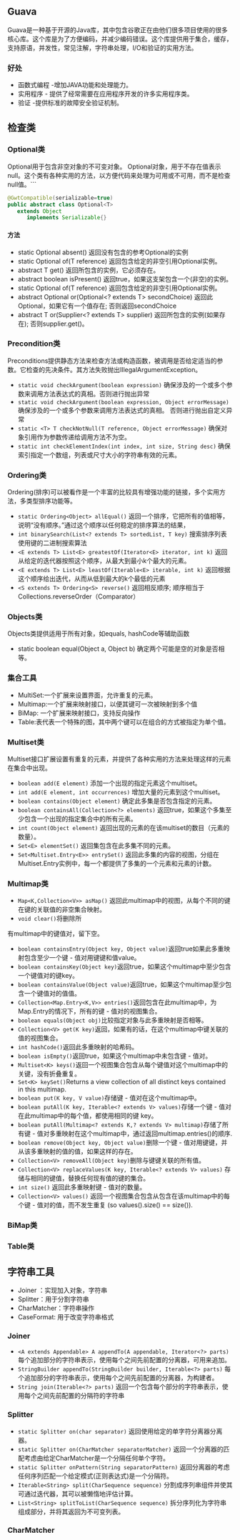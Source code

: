 ## Guava
Guava是一种基于开源的Java库，其中包含谷歌正在由他们很多项目使用的很多核心库。这个库是为了方便编码，并减少编码错误。这个库提供用于集合，缓存，支持原语，并发性，常见注解，字符串处理，I/O和验证的实用方法。
### 好处
- 函数式编程 -增加JAVA功能和处理能力。
- 实用程序 - 提供了经常需要在应用程序开发的许多实用程序类。
- 验证 -提供标准的故障安全验证机制。


## 检查类

### Optional类
Optional用于包含非空对象的不可变对象。 Optional对象，用于不存在值表示null。这个类有各种实用的方法，以方便代码来处理为可用或不可用，而不是检查null值。```
```java
@GwtCompatible(serializable=true)
public abstract class Optional<T>
   extends Object
      implements Serializable{}
```
#### 方法

- static <T> Optional<T> absent()  返回没有包含的参考Optional的实例
- static <T> Optional<T> of(T reference) 返回包含给定的非空引用Optional实例。
- abstract T get()  返回所包含的实例，它必须存在。
- abstract boolean isPresent() 返回true，如果这支架包含一个(非空)的实例。
- static <T> Optional<T> of(T reference) 返回包含给定的非空引用Optional实例。
- abstract Optional<T> or(Optional<? extends T> secondChoice) 返回此Optional，如果它有一个值存在; 否则返回secondChoice
- abstract T or(Supplier<? extends T> supplier)  返回所包含的实例(如果存在); 否则supplier.get()。

### Precondition类

Preconditions提供静态方法来检查方法或构造函数，被调用是否给定适当的参数。它检查的先决条件。其方法失败抛出IllegalArgumentException。

- `static void checkArgument(boolean expression)`  确保涉及的一个或多个参数来调用方法表达式的真相。否则进行抛出异常
- `static void checkArgument(boolean expression, Object errorMessage)`  确保涉及的一个或多个参数来调用方法表达式的真相。 否则进行抛出自定义异常                                                		
- `static <T> T checkNotNull(T reference, Object errorMessage)` 确保对象引用作为参数传递给调用方法不为空。
- `static int checkElementIndex(int index, int size, String desc)`   确保索引指定一个数组，列表或尺寸大小的字符串有效的元素。

### Ordering类

Ordering(排序)可以被看作是一个丰富的比较具有增强功能的链接，多个实用方法，多类型排序功能等。

- `static Ordering<Object> allEqual()`  返回一个排序，它把所有的值相等，说明“没有顺序。”通过这个顺序以任何稳定的排序算法的结果，
- `int binarySearch(List<? extends T> sortedList, T key)`    搜索排序列表使用键的二进制搜索算法
- `<E extends T> List<E> greatestOf(Iterator<E> iterator, int k)`  返回从给定的迭代器按照这个顺序，从最大到最小k个最大的元素。
- `<E extends T> List<E> leastOf(Iterable<E> iterable, int k)`  返回根据这个顺序给出迭代，从而从低到最大的k个最低的元素
- `<S extends T> Ordering<S> reverse()` 返回相反顺序; 顺序相当于Collections.reverseOrder（Comparator）

### Objects类

Objects类提供适用于所有对象，如equals, hashCode等辅助函数

- static boolean equal(Object a, Object b) 确定两个可能是空的对象是否相等。

### 集合工具
- MultiSet:一个扩展来设置界面，允许重复的元素。
- Multimap:一个扩展来映射接口，以便其键可一次被映射到多个值
- BiMap: 一个扩展来映射接口，支持反向操作
- Table:表代表一个特殊的图，其中两个键可以在组合的方式被指定为单个值。

### Multiset类

Multiset接口扩展设置有重复的元素，并提供了各种实用的方法来处理这样的元素在集合中出现。

- `boolean add(E element)` 添加一个出现的指定元素这个multiset。
- `int add(E element, int occurrences)` 增加大量的元素到这个multiset。
- `boolean contains(Object element)` 确定此多集是否包含指定的元素。
- `boolean containsAll(Collection<?> elements)` 返回true，如果这个多集至少包含一个出现的指定集合中的所有元素。
- `int count(Object element)` 返回出现的元素的在该multiset的数目（元素的数量）。
- `Set<E> elementSet()` 返回集包含在此多集不同的元素。
- `Set<Multiset.Entry<E>> entrySet()` 返回此多集的内容的视图，分组在Multiset.Entry实例中，每一个都提供了多集的一个元素和元素的计数。

                                                                 		
### Multimap类
- `Map<K,Collection<V>> asMap()` 返回此multimap中的视图，从每个不同的键在键的关联值的非空集合映射。
- `void clear()`将删除所

有multimap中的键值对，留下空。
- `boolean containsEntry(Object key, Object value)`返回true如果此多重映射包含至少一个键 - 值对用键键和值value。
- `boolean containsKey(Object key)`返回true，如果这个multimap中至少包含一个键值对的键key。
- `boolean containsValue(Object value)`返回true，如果这个multimap至少包含一个键值对的值值。
- `Collection<Map.Entry<K,V>> entries()`返回包含在此multimap中，为Map.Entry的情况下，所有的键 - 值对的视图集合。
- `boolean equals(Object obj)`比较指定对象与此多重映射是否相等。
- `Collection<V> get(K key)`返回，如果有的话，在这个multimap中键关联的值的视图集合。
- `int hashCode()`返回此多重映射的哈希码。
- `boolean isEmpty()`返回true，如果这个multimap中未包含键 - 值对。
- `Multiset<K> keys()`返回一个视图集合包含从每个键值对这个multimap中的关键，没有折叠重复。
- `Set<K> keySet()`Returns a view collection of all distinct keys contained in this multimap.
- `boolean put(K key, V value)`存储键 - 值对在这个multimap中。
- `boolean putAll(K key, Iterable<? extends V> values)`存储一个键 - 值对在此multimap中的每个值，都使用相同的键 key。
- `boolean putAll(Multimap<? extends K,? extends V> multimap)`存储了所有键 - 值对多重映射在这个multimap中，通过返回multimap.entries()的顺序.
- `boolean remove(Object key, Object value)`删除一个键 - 值对用键键，并从该多重映射的值的值，如果这样的存在。
- `Collection<V> removeAll(Object key)`删除与键键关联的所有值。
- `Collection<V> replaceValues(K key, Iterable<? extends V> values)` 存储与相同的键值，替换任何现有值的键的集合。
- `int size()` 返回此多重映射键 - 值对的数量。
- `Collection<V> values()` 返回一个视图集合包含从包含在该multimap中的每个键 - 值对的值，而不发生重复 (so values().size() == size()).
### BiMap类

### Table类

## 字符串工具
- Joiner ：实现加入对象，字符串
- Splitter：用于分割字符串
- CharMatcher：字符串操作
- CaseFormat: 用于改变字符串格式


### Joiner
- `<A extends Appendable> A appendTo(A appendable, Iterator<?> parts) `    每个追加部分的字符串表示，使用每个之间先前配置的分离器，可用来追加。
- `StringBuilder appendTo(StringBuilder builder, Iterable<?> parts)`  每个追加部分的字符串表示，使用每个之间先前配置的分离器，为构建者。                                                             		
- `String join(Iterable<?> parts)` 返回一个包含每个部分的字符串表示，使用每个之间先前配置的分隔符的字符串                                                                 			                                  

### Splitter

- `static Splitter on(char separator)` 返回使用给定的单字符分离器分离器。
- `static Splitter on(CharMatcher separatorMatcher)` 返回一个分离器的匹配考虑由给定CharMatcher是一个分隔任何单个字符。
- `static Splitter onPattern(String separatorPattern)` 返回分离器的考虑任何序列匹配一个给定模式(正则表达式)是一个分隔符。
- `Iterable<String> split(CharSequence sequence)` 分割成序列串组件并使其可通过迭代器，其可以被懒惰地评估计算。
- `List<String> splitToList(CharSequence sequence)`  拆分序列化为字符串组成部分，并将其返回为不可变列表。
                                                      		
### CharMatcher

                                                      		
                                                      			                                               		
                                                  		
                                                  			                                                        		
                                                       		
                                                       			

                                           		
                                                 			



